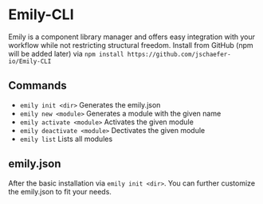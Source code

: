 # Emily-CLI
Emily is a component library manager and offers easy integration with your workflow while not restricting structural freedom.
Install from GitHub (npm will be added later) via `npm install https://github.com/jschaefer-io/Emily-CLI`

## Commands
- `emily init <dir>` Generates the emily.json
- `emily new <module>` Generates a module with the given name
- `emily activate <module>` Activates the given module
- `emily deactivate <module>` Dectivates the given module
- `emily list` Lists all modules

## emily.json
After the basic installation via `emily init <dir>`. You can further customize the emily.json to fit your needs.